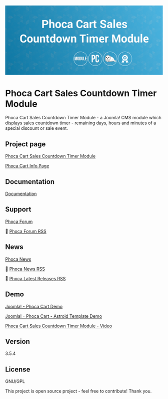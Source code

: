 



![Phoca Cart Sales Countdown Timer Module](https://github.com/PhocaCz/PhocaCartSalesCountdownTimerModule/blob/master/mod_phocacart_sales_countdown_timer.png)

# Phoca Cart Sales Countdown Timer Module



Phoca Cart Sales Countdown Timer Module - a Joomla! CMS module which displays sales countdown timer - remaining days, hours and minutes of a special discount or sale event.



## Project page

[Phoca Cart Sales Countdown Timer Module](https://www.phoca.cz/phoca-cart-sales-countdown-timer-module)

[Phoca Cart Info Page](https://www.phoca.cz/project/phocacart-joomla-ecommerce)



## Documentation

[Documentation](https://www.phoca.cz/documentation/)





## Support

[Phoca Forum](https://www.phoca.cz/forum)

:bell: [Phoca Forum RSS](https://www.phoca.cz/forum/app.php/feed)



## News

[Phoca News](https://www.phoca.cz/news)

:bell: [Phoca News RSS](https://www.phoca.cz/news?format=feed&type=rss)

:bell: [Phoca Latest Releases RSS](https://www.phoca.cz/download/feed/111?format=feed&type=rss)



## Demo

[Joomla! - Phoca Cart Demo](https://www.phoca.cz/phocacartdemo/)

[Joomla! - Phoca Cart - Astroid Template Demo](https://www.phoca.cz/phocacartdemo/astroid/)

[Phoca Cart Sales Countdown Timer Module - Video](https://youtu.be/Wn3THsvE91Q)



## Version

3.5.4



## License

GNU/GPL



This project is open source project - feel free to contribute! Thank you.
